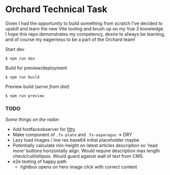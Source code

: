 # Orchard Technical Task

Given I had the opportunity to build something from scratch I've decided to upskill and learn the new Vite tooling and brush up on my Vue 3 knowledge. I hope this repo demonstrates my competency, desire to always be learning, and of course my eagerness to be a part of the Orchard team!

Start dev

```
$ npm run dev
```

Build for preview/deployment

```
$ npm run build
```

Preview build (_serve from dist_)

```
$ npm run preview
```

### TODO

_Some things on the radar_:

- Add fontfaceobserver for [fitty](https://github.com/rikschennink/fitty)
- Make component of `.fx-plate` and `.fx-asparagus` -> DRY
- Lazy load images / low res base64 initial placeholder maybe
- Potentially calculate min-height on latest articles description so 'read more' buttons horizontally align. Would require description max length check/cull/ellipsis. Would guard against wall of text from CMS.
- e2e testing of happy path
  - lightbox opens on hero image click with correct content

